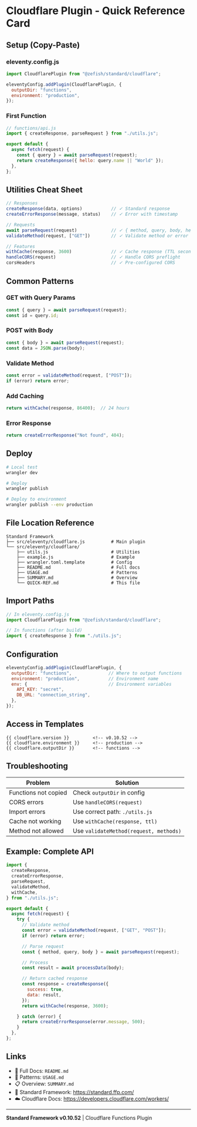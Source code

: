 # Cloudflare Plugin - Quick Reference Card

## Setup (Copy-Paste)

### eleventy.config.js
```javascript
import CloudflarePlugin from "@zefish/standard/cloudflare";

eleventyConfig.addPlugin(CloudflarePlugin, {
  outputDir: "functions",
  environment: "production",
});
```

### First Function
```javascript
// functions/api.js
import { createResponse, parseRequest } from "./utils.js";

export default {
  async fetch(request) {
    const { query } = await parseRequest(request);
    return createResponse({ hello: query.name || "World" });
  },
};
```

## Utilities Cheat Sheet

```javascript
// Responses
createResponse(data, options)           // ✓ Standard response
createErrorResponse(message, status)    // ✓ Error with timestamp

// Requests
await parseRequest(request)             // ✓ { method, query, body, headers }
validateMethod(request, ["GET"])        // ✓ Validate method or error

// Features
withCache(response, 3600)               // ✓ Cache response (TTL seconds)
handleCORS(request)                     // ✓ Handle CORS preflight
corsHeaders                             // ✓ Pre-configured CORS
```

## Common Patterns

### GET with Query Params
```javascript
const { query } = await parseRequest(request);
const id = query.id;
```

### POST with Body
```javascript
const { body } = await parseRequest(request);
const data = JSON.parse(body);
```

### Validate Method
```javascript
const error = validateMethod(request, ["POST"]);
if (error) return error;
```

### Add Caching
```javascript
return withCache(response, 86400);  // 24 hours
```

### Error Response
```javascript
return createErrorResponse("Not found", 404);
```

## Deploy

```bash
# Local test
wrangler dev

# Deploy
wrangler publish

# Deploy to environment
wrangler publish --env production
```

## File Location Reference

```
Standard Framework
├── src/eleventy/cloudflare.js          # Main plugin
└── src/eleventy/cloudflare/
    ├── utils.js                        # Utilities
    ├── example.js                      # Example
    ├── wrangler.toml.template          # Config
    ├── README.md                       # Full docs
    ├── USAGE.md                        # Patterns
    ├── SUMMARY.md                      # Overview
    └── QUICK-REF.md                    # This file
```

## Import Paths

```javascript
// In eleventy.config.js
import CloudflarePlugin from "@zefish/standard/cloudflare";

// In functions (after build)
import { createResponse } from "./utils.js";
```

## Configuration

```javascript
eleventyConfig.addPlugin(CloudflarePlugin, {
  outputDir: "functions",              // Where to output functions
  environment: "production",           // Environment name
  env: {                               // Environment variables
    API_KEY: "secret",
    DB_URL: "connection_string",
  },
});
```

## Access in Templates

```nunjucks
{{ cloudflare.version }}         <!-- v0.10.52 -->
{{ cloudflare.environment }}     <!-- production -->
{{ cloudflare.outputDir }}       <!-- functions -->
```

## Troubleshooting

| Problem | Solution |
|---------|----------|
| Functions not copied | Check `outputDir` in config |
| CORS errors | Use `handleCORS(request)` |
| Import errors | Use correct path: `./utils.js` |
| Cache not working | Use `withCache(response, ttl)` |
| Method not allowed | Use `validateMethod(request, methods)` |

## Example: Complete API

```javascript
import {
  createResponse,
  createErrorResponse,
  parseRequest,
  validateMethod,
  withCache,
} from "./utils.js";

export default {
  async fetch(request) {
    try {
      // Validate method
      const error = validateMethod(request, ["GET", "POST"]);
      if (error) return error;

      // Parse request
      const { method, query, body } = await parseRequest(request);

      // Process
      const result = await processData(body);

      // Return cached response
      const response = createResponse({
        success: true,
        data: result,
      });
      return withCache(response, 3600);

    } catch (error) {
      return createErrorResponse(error.message, 500);
    }
  },
};
```

## Links

- 📖 Full Docs: `README.md`
- 🚀 Patterns: `USAGE.md`
- 📋 Overview: `SUMMARY.md`
- 🔗 Standard Framework: https://standard.ffp.com/
- ☁️ Cloudflare Docs: https://developers.cloudflare.com/workers/

---

**Standard Framework v0.10.52** | Cloudflare Functions Plugin
